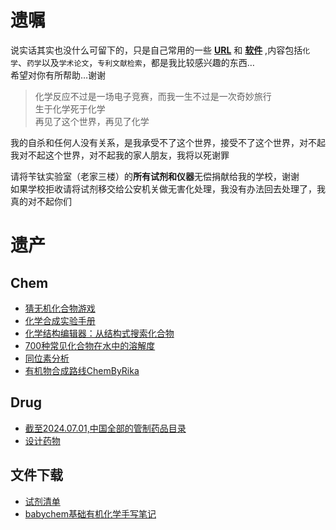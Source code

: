 # 遗嘱

说实话其实也没什么可留下的，只是自己常用的一些 **[URL](http://benzyl-titanium.pages.dev/posts/favorite/)** 和 **[软件](https://github.com/Benzyl-titanium/Benzyl-titanium-will/releases/tag/app-2025.06.08)** ,内容包括`化学`、`药学`以及`学术论文`，`专利文献检索`，都是我比较感兴趣的东西…  
希望对你有所帮助…谢谢

> 化学反应不过是一场电子竞赛，而我一生不过是一次奇妙旅行  
  生于化学死于化学  
  再见了这个世界，再见了化学

我的自杀和任何人没有关系，是我承受不了这个世界，接受不了这个世界，对不起  
我对不起这个世界，对不起我的家人朋友，我将以死谢罪  

请将苄钛实验室（老家三楼）的**所有试剂和仪器**无偿捐献给我的学校，谢谢  
如果学校拒收请将试剂移交给公安机关做无害化处理，我没有办法回去处理了，我真的对不起你们

# 遗产

## Chem

* [猜无机化合物游戏](https://benzyl-titanium.pages.dev/posts/chem/chemgame/)
* [化学合成实验手册](https://chemhandbook.netlify.app)
* [化学结构编辑器：从结构式搜索化合物](https://structuredsearch.pages.dev)
* [700种常见化合物在水中的溶解度](https://benzyl-titanium.pages.dev/posts/chem/solubility/)
* [同位素分析](https://zeeman.pages.dev)
* [有机物合成路线ChemByRika](https://chembyrika.netlify.app)

## Drug

* [截至2024.07.01,中国全部的管制药品目录](https://benzyl-titanium.pages.dev/posts/drug/structural-formula/)
* [设计药物](https://benzyl-titanium.pages.dev/posts/drug/designdrugs/)

## 文件下载

* [试剂清单](https://github.com/Benzyl-titanium/Benzyl-titanium-will/releases/download/app/BianTai_LAB.xlsx)
* [babychem基础有机化学手写笔记](https://github.com/Benzyl-titanium/BabyChem/releases/download/organic-chemistry/BabyChem.pdf)
